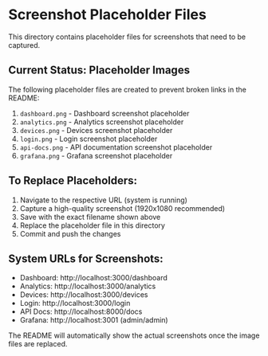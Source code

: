 # Screenshot Placeholder Files

This directory contains placeholder files for screenshots that need to be captured.

## Current Status: Placeholder Images

The following placeholder files are created to prevent broken links in the README:

1. `dashboard.png` - Dashboard screenshot placeholder
2. `analytics.png` - Analytics screenshot placeholder  
3. `devices.png` - Devices screenshot placeholder
4. `login.png` - Login screenshot placeholder
5. `api-docs.png` - API documentation screenshot placeholder
6. `grafana.png` - Grafana screenshot placeholder

## To Replace Placeholders:

1. Navigate to the respective URL (system is running)
2. Capture a high-quality screenshot (1920x1080 recommended)
3. Save with the exact filename shown above
4. Replace the placeholder file in this directory
5. Commit and push the changes

## System URLs for Screenshots:

- Dashboard: http://localhost:3000/dashboard
- Analytics: http://localhost:3000/analytics
- Devices: http://localhost:3000/devices
- Login: http://localhost:3000/login
- API Docs: http://localhost:8000/docs
- Grafana: http://localhost:3001 (admin/admin)

The README will automatically show the actual screenshots once the image files are replaced.

